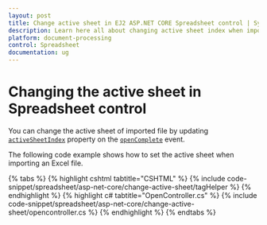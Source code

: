 ```yaml
---
layout: post
title: Change active sheet in EJ2 ASP.NET CORE Spreadsheet control | Syncfusion
description: Learn here all about changing active sheet index when import a file in Syncfusion EJ2 ASP.NET CORE Spreadsheet control of Syncfusion Essential JS 2 and more.
platform: document-processing
control: Spreadsheet
documentation: ug
---
```


# Changing the active sheet in Spreadsheet control

You can change the active sheet of imported file by updating [`activeSheetIndex`](https://help.syncfusion.com/cr/aspnetcore-js2/Syncfusion.EJ2.Spreadsheet.Spreadsheet.html#Syncfusion_EJ2_Spreadsheet_Spreadsheet_ActiveSheetIndex) property on the [`openComplete`](https://help.syncfusion.com/cr/aspnetcore-js2/Syncfusion.EJ2.Spreadsheet.Spreadsheet.html#Syncfusion_EJ2_Spreadsheet_Spreadsheet_OpenComplete) event.

The following code example shows how to set the active sheet when importing an Excel file.

{% tabs %}
{% highlight cshtml tabtitle="CSHTML" %}
{% include code-snippet/spreadsheet/asp-net-core/change-active-sheet/tagHelper %}
{% endhighlight %}
{% highlight c# tabtitle="OpenController.cs" %}
{% include code-snippet/spreadsheet/asp-net-core/change-active-sheet/opencontroller.cs %}
{% endhighlight %}
{% endtabs %}
